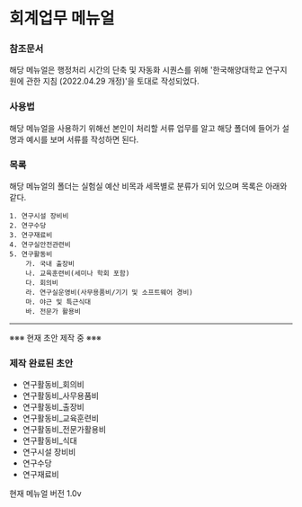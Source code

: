 # 회계업무 메뉴얼

### 참조문서
해당 메뉴얼은 행정처리 시간의 단축 및 자동화 시퀀스를 위해 '한국해양대학교 연구지원에 관한 지침 (2022.04.29 개정)'을 토대로 작성되었다.

### 사용법
해당 메뉴얼을 사용하기 위해선 본인이 처리할 서류 업무를 알고 해당 폴더에 들어가 설명과 예시를 보며 서류를 작성하면 된다.

### 목록
해당 메뉴얼의 폴더는 실험실 예산 비목과 세목별로 분류가 되어 있으며 목록은 아래와 같다.

    1. 연구시설 장비비
    2. 연구수당
    3. 연구재료비
    4. 연구실안전관련비
    5. 연구활동비
        가. 국내 출장비
        나. 교육훈련비(세미나 학회 포함)
        다. 회의비
        라. 연구실운영비(사무용품비/기기 및 소프트웨어 경비)
        마. 야근 및 특근식대
        바. 전문가 활용비
        
        
<hr/>

※※※ 현재 초안 제작 중  ※※※
### 제작 완료된 초안

+ 연구활동비_회의비
+ 연구활동비_사무용품비
+ 연구활동비_출장비
+ 연구활동비_교육훈련비
+ 연구활동비_전문가활용비
+ 연구활동비_식대
+ 연구시설 장비비
+ 연구수당
+ 연구재료비


현재 메뉴얼 버전 1.0v
